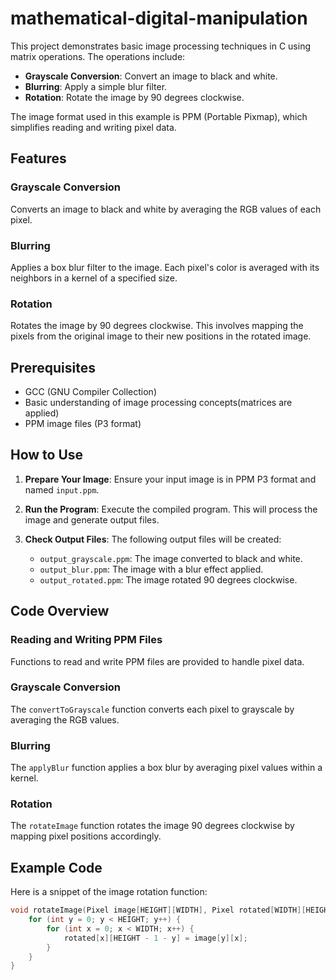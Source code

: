 # mathematical-digital-manipulation

This project demonstrates basic image processing techniques in C using matrix operations. The operations include:

- **Grayscale Conversion**: Convert an image to black and white.
- **Blurring**: Apply a simple blur filter.
- **Rotation**: Rotate the image by 90 degrees clockwise.

The image format used in this example is PPM (Portable Pixmap), which simplifies reading and writing pixel data.

## Features

### Grayscale Conversion
Converts an image to black and white by averaging the RGB values of each pixel.

### Blurring
Applies a box blur filter to the image. Each pixel's color is averaged with its neighbors in a kernel of a specified size.

### Rotation
Rotates the image by 90 degrees clockwise. This involves mapping the pixels from the original image to their new positions in the rotated image.

## Prerequisites

- GCC (GNU Compiler Collection)
- Basic understanding of image processing concepts(matrices are applied)
- PPM image files (P3 format)

## How to Use

1. **Prepare Your Image**: Ensure your input image is in PPM P3 format and named `input.ppm`.

2. **Run the Program**: Execute the compiled program. This will process the image and generate output files.

3. **Check Output Files**: The following output files will be created:
    - `output_grayscale.ppm`: The image converted to black and white.
    - `output_blur.ppm`: The image with a blur effect applied.
    - `output_rotated.ppm`: The image rotated 90 degrees clockwise.

## Code Overview

### Reading and Writing PPM Files
Functions to read and write PPM files are provided to handle pixel data.

### Grayscale Conversion
The `convertToGrayscale` function converts each pixel to grayscale by averaging the RGB values.

### Blurring
The `applyBlur` function applies a box blur by averaging pixel values within a kernel.

### Rotation
The `rotateImage` function rotates the image 90 degrees clockwise by mapping pixel positions accordingly.

## Example Code

Here is a snippet of the image rotation function:

```c
void rotateImage(Pixel image[HEIGHT][WIDTH], Pixel rotated[WIDTH][HEIGHT]) {
    for (int y = 0; y < HEIGHT; y++) {
        for (int x = 0; x < WIDTH; x++) {
            rotated[x][HEIGHT - 1 - y] = image[y][x];
        }
    }
}
